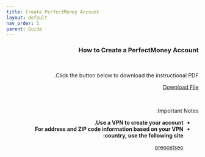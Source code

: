 ```yaml
---
title: Create PerfectMoney Account
layout: default
nav_order: 1
parent: Guide
---
```


<head>
    <meta charset="utf-8">
    <link rel="stylesheet" href="https://b3h1z.github.io/HidyBot-Docs/assets/css/style.css">
</head>
<div dir="rtl">
<h3>How to Create a PerfectMoney Account</h3>
<br>
<p>Click the button below to download the instructional PDF.</p>
<p>
<a href="https://b3h1z.github.io/HidyBot-Docs/assets/pdf/guide/perfectmoney_create_account.pdf" download>Download File</a>
</p>
<br>
<p>Important Notes:</p>
<ul>
    <li><strong>Use a VPN to create your account.</strong></li>
    <li>
    <strong>For address and ZIP code information based on your VPN country, use the following site:</strong>
        <p><a href="https://prepostseo.com/tool/fake-address-generator" download>prepostseo</a></p>
    </li>
</ul>
</div>